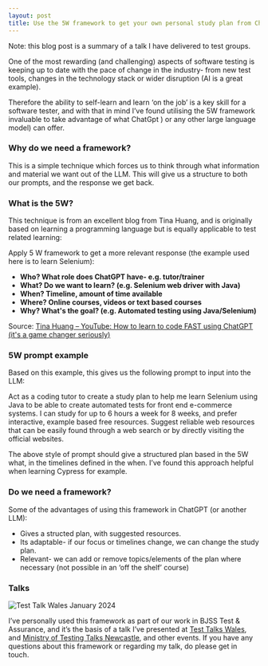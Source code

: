 ```yaml
---
layout: post
title: Use the 5W framework to get your own personal study plan from ChatGpt (or other LLM)
---
```



Note: this blog post is a summary of a talk I have delivered to test groups.

One of the most rewarding (and challenging) aspects of software testing is keeping up to date with the pace of change in the industry- from new test tools, changes in the technology stack or wider disruption (AI is a great example).

Therefore the ability to self-learn and learn ‘on the job’ is a key skill for a software tester, and with that in mind I’ve found utilising the 5W framework invaluable to take advantage of what ChatGpt ) or any other large language model) can offer. 

### Why do we need a framework?

This is a simple technique which forces us to think through what information and material we want out of the LLM. This will give us a structure to both our prompts, and the response we get back. 

### What is the 5W?

This technique is from an excellent blog from Tina Huang, and is originally based on learning a programming language but is equally applicable to test related learning:

Apply 5 W framework to get a more relevant response (the example used here is to learn Selenium):


<ul><strong>

  <li>Who? What role does ChatGPT have-  e.g. tutor/trainer</li>
  <li>What? Do we want to learn? (e.g. Selenium web driver with Java)</li>
  <li>When? Timeline, amount of time available</li>
  <li>Where? Online courses, videos or text based courses</li>
  <li>Why? What's the goal? (e.g. Automated testing using Java/Selenium)</li>

</strong></ul>


Source: [Tina Huang – YouTube: How to learn to code FAST using ChatGPT (it's a game changer seriously)](https://www.youtube.com/watch?v=VznoKyh6AXs&list=LL&index=2&t=377s)


### 5W prompt example

Based on this example, this gives us the following prompt to input into the LLM:

Act as a coding tutor to create a study plan to help me learn Selenium  using Java to be able to create automated tests for front end e-commerce systems. I can study for up to 6 hours a week for 8 weeks, and prefer interactive, example based free resources.
Suggest reliable web resources that can be easily found through a web search or by directly visiting the official websites.


The above style of prompt should give a structured plan based in the 5W what, in the timelines defined in the when. I’ve found this approach helpful when learning Cypress for example.

### Do we need a framework?

Some of the advantages of using this framework in ChatGPT (or another LLM):
<ul>
  <li>Gives a structed plan, with suggested resources.</li>
  <li>Its adaptable- if our focus or timelines change, we can change the study plan.</li>
  <li>Relevant- we can add or remove topics/elements of the plan where necessary (not possible in an ‘off the shelf’ course)</li>
</ul>

### Talks

![Test Talk Wales January 2024](/10000008998.jpg)


I’ve personally used this framework as part of our work in BJSS Test & Assurance, and it’s the basis of a talk I’ve presented at [Test Talks Wales]( https://www.meetup.com/test-talks-wales/events/298323939/), and [Ministry of Testing Talks Newcastle](https://www.meetup.com/mot-newcastle/events/298859530/), and other events. If you have any questions about this framework or regarding my talk, do please get in touch.
